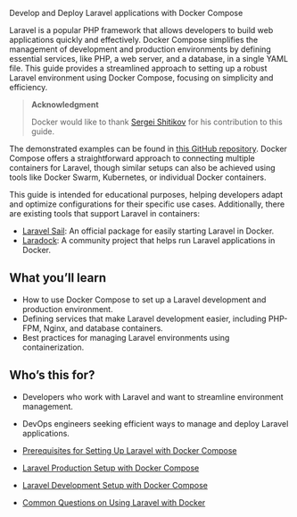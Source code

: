Develop and Deploy Laravel applications with Docker Compose


Laravel is a popular PHP framework that allows developers to build web applications quickly and effectively. Docker Compose simplifies the management of development and production environments by defining essential services, like PHP, a web server, and a database, in a single YAML file. This guide provides a streamlined approach to setting up a robust Laravel environment using Docker Compose, focusing on simplicity and efficiency.

> **Acknowledgment**
>
> Docker would like to thank [Sergei Shitikov](https://github.com/rw4lll) for
> his contribution to this guide.

The demonstrated examples can be found in [this GitHub repository](https://github.com/dockersamples/laravel-docker-examples). Docker Compose offers a straightforward approach to connecting multiple containers for Laravel, though similar setups can also be achieved using tools like Docker Swarm, Kubernetes, or individual Docker containers.

This guide is intended for educational purposes, helping developers adapt and optimize configurations for their specific use cases. Additionally, there are existing tools that support Laravel in containers:

- [Laravel Sail](https://laravel.com/docs/12.x/sail): An official package for easily starting Laravel in Docker.
- [Laradock](https://github.com/laradock/laradock): A community project that helps run Laravel applications in Docker.

## What you’ll learn

- How to use Docker Compose to set up a Laravel development and production environment.
- Defining services that make Laravel development easier, including PHP-FPM, Nginx, and database containers.
- Best practices for managing Laravel environments using containerization.

## Who’s this for?

- Developers who work with Laravel and want to streamline environment management.
- DevOps engineers seeking efficient ways to manage and deploy Laravel applications.



- [Prerequisites for Setting Up Laravel with Docker Compose](https://docs.docker.com/guides/frameworks/laravel/prerequisites/)

- [Laravel Production Setup with Docker Compose](https://docs.docker.com/guides/frameworks/laravel/production-setup/)

- [Laravel Development Setup with Docker Compose](https://docs.docker.com/guides/frameworks/laravel/development-setup/)

- [Common Questions on Using Laravel with Docker](https://docs.docker.com/guides/frameworks/laravel/common-questions/)
